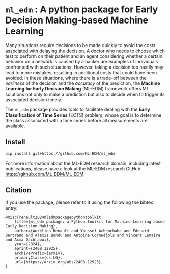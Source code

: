 # ``ml_edm`` : A python package for Early Decision Making-based Machine Learning 

Many situations require decisions to be made quickly to avoid the costs associated with delaying the decision. A doctor who needs to choose which test to perform on their patient and an agent considering whether a certain behavior on a network is caused by a hacker are examples of individuals confronted with such situations. However, taking a decision too hastily may lead to more mistakes, resulting in additional costs that could have been avoided.  In these situations, where there is a trade-off between the *earliness* of the decision and the *accuracy* of the prediction, the **Machine Learning for Early Decision Making** (ML-EDM) framework offers ML solutions not only to make a prediction but also to decide when to trigger its associated decision timely.

The ``ml_edm`` package provides tools to facilitate dealing with the **Early Classification of Time Series** (ECTS) problem, whose goal is to determine the class associated with a time series before all measurements are available.

## Install 

```console
pip install git+https://github.com/ML-EDM/ml_edm
```

For more information about the ML-EDM research domain, including latest publications, please have a look at the ML-EDM research GitHub: https://github.com/ML-EDM/ML-EDM.

## Citation

If you use the package, please refer to it using the following the bibtex entry: 

    @misc{renault2024mledmpackagepythontoolkit,
        title={ml_edm package: a Python toolkit for Machine Learning based Early Decision Making}, 
        author={Aurélien Renault and Youssef Achenchabe and Édouard Bertrand and Alexis Bondu and Antoine Cornuéjols and Vincent Lemaire and Asma Dachraoui},
        year={2024},
        eprint={2408.12925},
        archivePrefix={arXiv},
        primaryClass={cs.LG},
        url={https://arxiv.org/abs/2408.12925}, 
    }